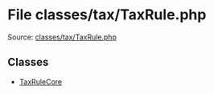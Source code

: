 File classes/tax/TaxRule.php
=========

Source: [classes/tax/TaxRule.php](https://github.com/PrestaShop/PrestaShop/blob/1.5.0.3/classes/tax/TaxRule.php)


Classes
-------

* [TaxRuleCore](class.TaxRuleCore.md)

